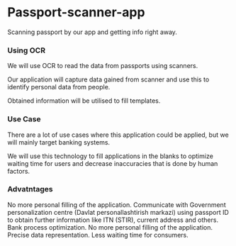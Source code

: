 # Passport-scanner-app
Scanning passport by our app and getting info right away.
### Using OCR
We will use OCR to read the data from passports using scanners.

Our application will capture data gained from scanner and use this to identify personal data from people.

Obtained information will be utilised to fill templates.
### Use Case
There are a lot of use cases where this application could be applied, but we will mainly target banking systems.

We will use this technology to fill applications in the blanks to optimize waiting time for users and decrease inaccuracies that is done by human factors.
### Advatntages
No more personal filling of the application.
Communicate with Government personalization centre  (Davlat personallashtirish markazi) using passport ID to obtain further information like ITN (STIR), current address and others.
Bank process optimization.
No more personal filling of the application.
Precise data representation.
Less waiting time for consumers.
